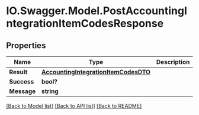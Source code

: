 # IO.Swagger.Model.PostAccountingIntegrationItemCodesResponse
## Properties

Name | Type | Description | Notes
------------ | ------------- | ------------- | -------------
**Result** | [**AccountingIntegrationItemCodesDTO**](AccountingIntegrationItemCodesDTO.md) |  | [optional] 
**Success** | **bool?** |  | [optional] 
**Message** | **string** |  | [optional] 

[[Back to Model list]](../README.md#documentation-for-models) [[Back to API list]](../README.md#documentation-for-api-endpoints) [[Back to README]](../README.md)

